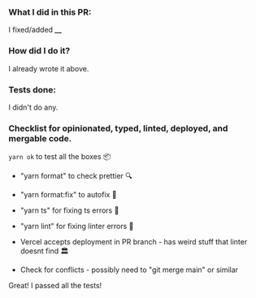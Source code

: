### What I did in this PR:

I fixed/added **\_\_**

### How did I do it?

I already wrote it above.

### Tests done:

I didn't do any.

### Checklist for opinionated, typed, linted, deployed, and mergable code.

`yarn ok` to test all the boxes 📦

- "yarn format" to check prettier 🔍
- "yarn format:fix" to autofix 💃
- "yarn ts" for fixing ts errors 🎉
- "yarn lint" for fixing linter errors 🫢

- Vercel accepts deployment in PR branch - has weird stuff that linter doesnt find 🏛️
- Check for conflicts - possibly need to "git merge main" or similar

Great! I passed all the tests!

